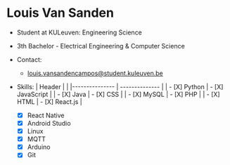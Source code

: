 Louis Van Sanden
====================

- Student at KULeuven: Engineering Science
- 3th Bachelor - Electrical Engineering & Computer Science

- Contact: 
  - louis.vansandencampos@student.kuleuven.be
  
- Skills: 
| Header          |                   |
|---------------  | --------------    |
| - [X] Python    | - [X] JavaScript  |
| - [X] Java      | - [X] CSS         | 
| - [X] MySQL     | - [X] PHP         |
| - [X] HTML      | - [X] React.js    |
  
  - [X] React Native
  - [X] Android Studio
  - [X] Linux
  - [X] MQTT
  - [X] Arduino
  - [X] Git

<!--
**louisvansanden/louisvansanden** is a ✨ _special_ ✨ repository because its `README.md` (this file) appears on your GitHub profile.

Here are some ideas to get you started:

- 🔭 I’m currently working on ...
- 🌱 I’m currently learning ...
- 👯 I’m looking to collaborate on ...
- 🤔 I’m looking for help with ...
- 💬 Ask me about ...
- 📫 How to reach me: ...
- 😄 Pronouns: ...
- ⚡ Fun fact: ...
-->
